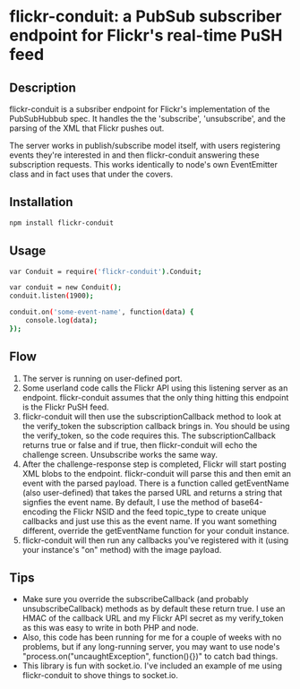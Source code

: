 flickr-conduit: a PubSub subscriber endpoint for Flickr's real-time PuSH feed
===================

## Description

flickr-conduit is a subsriber endpoint for Flickr's implementation of the PubSubHubbub spec. It handles the the 'subscribe', 'unsubscribe', and the parsing of the XML that Flickr pushes out.

The server works in publish/subscribe model itself, with users registering events they're interested in and then flickr-conduit answering these subscription requests. This works identically to node's own EventEmitter class and in fact uses that under the covers.

## Installation

```bash
npm install flickr-conduit
```

## Usage

```bash
var Conduit = require('flickr-conduit').Conduit;

var conduit = new Conduit();
conduit.listen(1900);

conduit.on('some-event-name', function(data) {
    console.log(data);
});
```

## Flow

1. The server is running on user-defined port. 
2. Some userland code calls the Flickr API using this listening server as an endpoint. flickr-conduit assumes that the only thing hitting this endpoint is the Flickr PuSH feed.
3. flickr-conduit will then use the subscriptionCallback method to look at the verify_token the subscription callback brings in. You should be using the verify_token, so the code requires this. The subscriptionCallback returns true or false and if true, then flickr-conduit will echo the challenge screen. Unsubscribe works the same way.
4. After the challenge-response step is completed, Flickr will start posting XML blobs to the endpoint. flickr-conduit will parse this and then emit an event with the parsed payload. There is a function called getEventName (also user-defined) that takes the parsed URL and returns a string that signfies the event name. By default, I use the method of base64-encoding the Flickr NSID and the feed topic_type to create unique callbacks and just use this as the event name. If you want something different, override the getEventName function for your conduit instance.
5. flickr-conduit will then run any callbacks you've registered with it (using your instance's "on" method) with the image payload. 

## Tips

* Make sure you override the subscribeCallback (and probably unsubscribeCallback) methods as by default these return true. I use an HMAC of the callback URL and my Flickr API secret as my verify_token as this was easy to write in both PHP and node.
* Also, this code has been running for me for a couple of weeks with no problems, but if any long-running server, you may want to use node's "process.on("uncaughtException", function(){})" to catch bad things.
* This library is fun with socket.io. I've included an example of me using flickr-conduit to shove things to socket.io.

